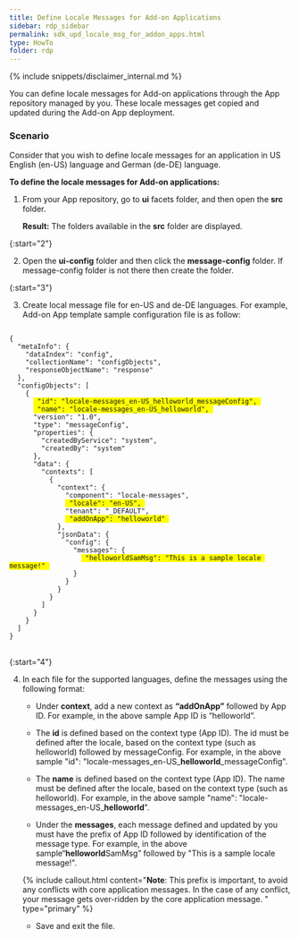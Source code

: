 ```yaml
---
title: Define Locale Messages for Add-on Applications
sidebar: rdp_sidebar
permalink: sdk_upd_locale_msg_for_addon_apps.html
type: HowTo
folder: rdp
---
```


{% include snippets/disclaimer_internal.md %} 

You can define locale messages for Add-on applications through the App repository managed by you. These locale messages get copied and updated during the Add-on App deployment.

### Scenario

Consider that you wish to define locale messages for an application in US English (en-US) language and German (de-DE) language.

**To define the locale messages for Add-on applications:**

1. From your App repository, go to **ui** facets folder, and then open the **src** folder.

    **Result:** The folders available in the **src** folder are displayed. 

{:start="2"}

2. Open the **ui-config** folder and then click the **message-config** folder. If message-config folder is not there then create the folder.

{:start="3"}

3. Create local message file for en-US and de-DE languages. For example, Add-on App template sample configuration file is as follow:

<pre>
<code>
{
  "metaInfo": {
    "dataIndex": "config",
    "collectionName": "configObjects",
    "responseObjectName": "response"
  },
  "configObjects": [
    {
      <span style="background-color: #FFFF00"> "id": "locale-messages_en-US_helloworld_messageConfig", </span>
      <span style="background-color: #FFFF00"> "name": "locale-messages_en-US_helloworld", </span>
      "version": "1.0",
      "type": "messageConfig",
      "properties": {
        "createdByService": "system",
        "createdBy": "system"
      },
      "data": {
        "contexts": [
          {
            "context": {
              "component": "locale-messages",
              <span style="background-color: #FFFF00"> "locale": "en-US", </span>
              "tenant": "_DEFAULT",
              <span style="background-color: #FFFF00"> "addOnApp": "helloworld" </span>
            },
            "jsonData": {
              "config": {
                "messages": {
                  <span style="background-color: #FFFF00"> "helloworldSamMsg": "This is a sample locale message!" </span>
                }
              }
            }
          }
        ]
      }
    }
  ]
}
</code>
</pre>

{:start="4"}

4. In each file for the supported languages, define the messages using the following format:

    * Under **context**, add a new context as **“addOnApp”** followed by App ID. For example, in the above sample App ID is “helloworld”.
    
    * The **id** is defined based on the context type (App ID). The id must be defined after the locale, based on the context type (such as helloworld) followed by messageConfig. For example, in the above sample "id": "locale-messages_en-US_**helloworld**_messageConfig".
    
    * The **name** is defined based on the context type (App ID). The name must be defined after the locale, based on the context type (such as helloworld). For example, in the above sample "name": "locale-messages_en-US_**helloworld**".
    
    * Under the **messages**, each message defined and updated by you must have the prefix of App ID followed by identification of the message type. For example, in the above sample“**helloworld**SamMsg” followed by "This is a sample locale message!".

    {% include callout.html content="**Note**: This prefix is important, to avoid any conflicts with core application messages. In the case of any conflict, your message gets over-ridden by the core application message.
    " type="primary" %}

    * Save and exit the file.
